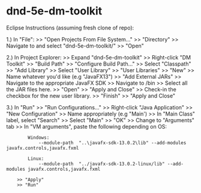 # dnd-5e-dm-toolkit

Eclipse Instructions (assuming fresh clone of repo):

1.) In "File":
        >> "Open Projects From File System..." 
        >> "Directory" 
        >> Navigate to and select "dnd-5e-dm-toolkit/"
        >> "Open"

2.) In Project Explorer:
        >> Expand "dnd-5e-dm-toolkit" 
        >> Right-click "DM Toolkit" 
        >> "Build Path" 
        >> "Configure Build Path..." 
        >> Select "Classpath" 
        >> "Add Library" 
        >> Select "User Library" 
        >> "User Libraries"
        >> "New"
        >> Name whatever you'd like (e.g "JavaFX13")
        >> "Add External JARs"
        >> Navigate to the appropriate JavaFX SDK
        >> Navigate to /bin
        >> Select all the JAR files here.
        >> "Open"
        >> "Apply and Close"
        >> Check-in the checkbox for the new user library.
        >> "Finish"
        >> "Apply and Close"

3.) In "Run"
        >> "Run Configurations..."
        >> Right-click "Java Application"
        >> "New Configuration"
        >> Name appropriately (e.g "Main')
        >> In "Main Class" label, select "Search"
        >> Select "Main"
        >> "OK"
        >> Change to "Arguments" tab
        >> In "VM arguments", paste the following depending on OS:

            Windows:
                --module-path  "..\javafx-sdk-13.0.2\lib" --add-modules javafx.controls,javafx.fxml

            Linux:
                --module-path  "../javafx-sdk-13.0.2-linux/lib" --add-modules javafx.controls,javafx.fxml
        
        >> "Apply"
        >> "Run"

